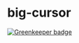 # big-cursor

[![Greenkeeper badge](https://badges.greenkeeper.io/bcomnes/big-cursors.css.svg)](https://greenkeeper.io/)